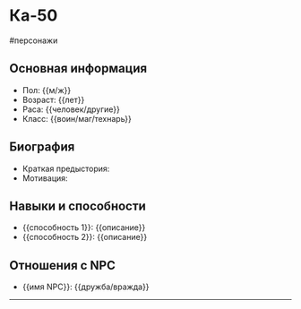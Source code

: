 # Ка-50
#персонажи 
## Основная информация
- Пол: {{м/ж}}
- Возраст: {{лет}}
- Раса: {{человек/другие}}
- Класс: {{воин/маг/технарь}}

## Биография
- Краткая предыстория: 
- Мотивация: 

## Навыки и способности
- {{способность 1}}: {{описание}}
- {{способность 2}}: {{описание}}

## Отношения с NPC
- {{имя NPC}}: {{дружба/вражда}}

---
